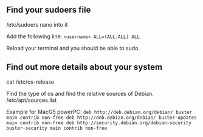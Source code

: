 ## Find your sudoers file

/etc/sudoers
nano into it

Add the following line: 
`
<username> ALL=(ALL:ALL) ALL
`

Reload your terminal and you should be able to sudo. 

Find out more details about your system
---

cat /etc/os-release

Find the type of os and find the relative sources of Debian. 
/etc/apt/sources.list

Example for MacG5 powerPC:
`
deb http://deb.debian.org/debian/ buster main contrib non-free
deb http://deb.debian.org/debian/ buster-updates main contrib non-free
deb http://security.debian.org/debian-security buster-security main contrib non-free
`
